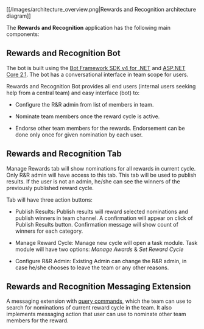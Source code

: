 [[/Images/architecture_overview.png|Rewards and Recognition architecture diagram]]

  

The **Rewards and Recognition** application has the following main components:

  

## Rewards and Recognition Bot

The bot is built using the [Bot Framework SDK v4 for .NET](https://docs.microsoft.com/en-us/azure/bot-service/bot-service-overview-introduction?view=azure-bot-service-4.0) and [ASP.NET Core 2.1](https://docs.microsoft.com/en-us/aspnet/core/?view=aspnetcore-2.1). The bot has a conversational interface in team scope for users. 

Rewards and Recognition Bot provides all end users (internal users seeking help from a central team) and easy interface (bot) to:

* Configure the R&R admin from list of members in team.

* Nominate team members once the reward cycle is active.

* Endorse other team members for the rewards. Endorsement can be done only once for given nomination by each user.

## Rewards and Recognition Tab

Manage Rewards tab will show nominations for all rewards in current cycle. Only R&R admin will have access to this tab. This tab will be used to  publish results. If the user is not an admin, he/she can see the winners of the previously published reward cycle.

Tab will have three  action buttons:

-   Publish Results: Publish results will reward selected nominations and publish winners in team channel. A confirmation will appear on click of Publish Results button. Confirmation message will show count of winners for each category.
    
-   Manage Reward Cycle: Manage new cycle will open a task module. Task module will have two options:  *Manage Awards* & *Set Reward Cycle*

- Configure R&R Admin: Existing Admin can change the R&R admin, in case he/she chooses to leave the team or any other reasons.
  

## Rewards and Recognition Messaging Extension

A messaging extension with [query commands](https://docs.microsoft.com/en-us/microsoftteams/platform/concepts/messaging-extensions/search-extensions), which the team can use to search for nominations of current reward cycle in the team. It also implements messaging action that user can use to nominate other team members for the reward.